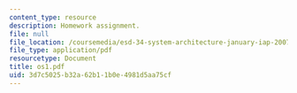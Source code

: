 ```yaml
---
content_type: resource
description: Homework assignment.
file: null
file_location: /coursemedia/esd-34-system-architecture-january-iap-2007/3d7c5025b32a62b11b0e4981d5aa75cf_os1.pdf
file_type: application/pdf
resourcetype: Document
title: os1.pdf
uid: 3d7c5025-b32a-62b1-1b0e-4981d5aa75cf
---
```

